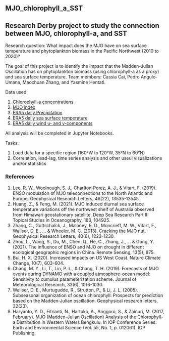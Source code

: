 ## MJO_chlorophyll_a_SST

## Research Derby project to study the connection between MJO, chlorophyll-a, and SST

Research question: What impact does the MJO have on sea surface temperature and phytoplankton biomass in the Pacific Northwest (2010 to 2020)? 

The goal of this project is to identify the impact that the Madden-Julian Oscillation has on phytoplankton biomass (using chlorophyll-a as a proxy) and sea surface temperature. Team members: Cassia Cai, Pedro Angulo-Umana, Maochuan Zhang, and Yasmine Hentati. 

Data used:
1. [Chlorophyll-a concentrations](https://cds.climate.copernicus.eu/cdsapp#!/dataset/satellite-sea-level-global?tab=overview)
2. [MJO index](https://psl.noaa.gov/mjo/mjoindex/)
3. [ERA5 daily Precipitation](https://developers.google.com/earth-engine/datasets/catalog/ECMWF_ERA5_DAILY#bands)
4. [ERA5 daily sea surface temperature](https://developers.google.com/earth-engine/datasets/catalog/ECMWF_ERA5_DAILY#bands)
5. [ERA5 daily wind u- and v-components](https://developers.google.com/earth-engine/datasets/catalog/ECMWF_ERA5_DAILY#bands) 

All analysis will be completed in Jupyter Notebooks. 

Tasks:
1. Load data for a specific region (160°W to 120°W, 35°N to 60°N) 
2. Correlation, lead-lag, time series analysis and other useul visualizations and/or statistics

### References
1. Lee, R. W., Woolnough, S. J., Charlton‐Perez, A. J., & Vitart, F. (2019). ENSO modulation of MJO teleconnections to the North Atlantic and Europe. Geophysical Research Letters, 46(22), 13535-13545.
2. Huang, Z., & Feng, M. (2021). MJO induced diurnal sea surface temperature variations off the northwest shelf of Australia observed from Himawari geostationary satellite. Deep Sea Research Part II: Topical Studies in Oceanography, 183, 104925.
3. Zhang, C., Gottschalck, J., Maloney, E. D., Moncrieff, M. W., Vitart, F., Waliser, D. E., ... & Wheeler, M. C. (2013). Cracking the MJO nut. Geophysical Research Letters, 40(6), 1223-1230.
4. Zhou, L., Wang, S., Du, M., Chen, Q., He, C., Zhang, J., ... & Gong, Y. (2021). The influence of ENSO and MJO on drought in different ecological geographic regions in China. Remote Sensing, 13(5), 875.
5. Bui, H. X. (2020). Increased impacts on US West Coast. Nature Climate Change, 10(7), 603-604.
6. Chang, M. Y., Li, T., Lin, P. L., & Chang, T. H. (2019). Forecasts of MJO events during DYNAMO with a coupled atmosphere-ocean model: Sensitivity to cumulus parameterization scheme. Journal of Meteorological Research, 33(6), 1016-1030.
7. Waliser, D. E., Murtugudde, R., Strutton, P., & Li, J. L. (2005). Subseasonal organization of ocean chlorophyll: Prospects for prediction based on the Madden‐Julian oscillation. Geophysical research letters, 32(23).
8. Haryanto, Y. D., Fitrianti, N., Hartoko, A., Anggoro, S., & Zainuri, M. (2017, February). MJO (Madden-Julian Oscillation) Analysis of the Chlorophyll-a Distribution in Western Waters Bengkulu. In IOP Conference Series: Earth and Environmental Science (Vol. 55, No. 1, p. 012061). IOP Publishing.
